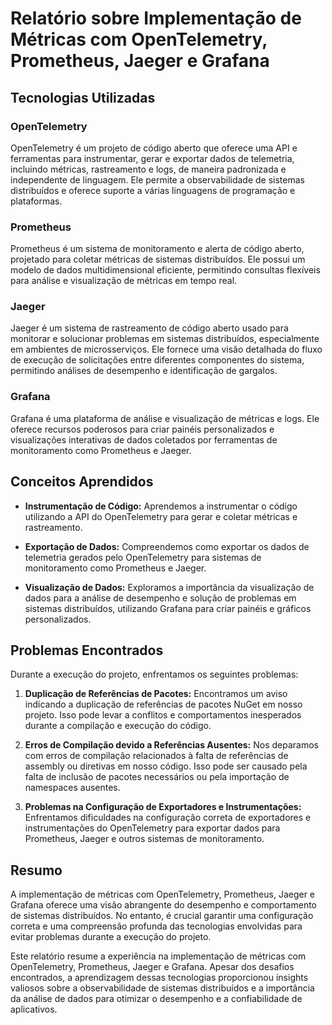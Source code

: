 # Relatório sobre Implementação de Métricas com OpenTelemetry, Prometheus, Jaeger e Grafana

## Tecnologias Utilizadas

### OpenTelemetry
OpenTelemetry é um projeto de código aberto que oferece uma API e ferramentas para instrumentar, gerar e exportar dados de telemetria, incluindo métricas, rastreamento e logs, de maneira padronizada e independente de linguagem. Ele permite a observabilidade de sistemas distribuídos e oferece suporte a várias linguagens de programação e plataformas.

### Prometheus
Prometheus é um sistema de monitoramento e alerta de código aberto, projetado para coletar métricas de sistemas distribuídos. Ele possui um modelo de dados multidimensional eficiente, permitindo consultas flexíveis para análise e visualização de métricas em tempo real.

### Jaeger
Jaeger é um sistema de rastreamento de código aberto usado para monitorar e solucionar problemas em sistemas distribuídos, especialmente em ambientes de microsserviços. Ele fornece uma visão detalhada do fluxo de execução de solicitações entre diferentes componentes do sistema, permitindo análises de desempenho e identificação de gargalos.

### Grafana
Grafana é uma plataforma de análise e visualização de métricas e logs. Ele oferece recursos poderosos para criar painéis personalizados e visualizações interativas de dados coletados por ferramentas de monitoramento como Prometheus e Jaeger.

## Conceitos Aprendidos

- **Instrumentação de Código:** Aprendemos a instrumentar o código utilizando a API do OpenTelemetry para gerar e coletar métricas e rastreamento.
  
- **Exportação de Dados:** Compreendemos como exportar os dados de telemetria gerados pelo OpenTelemetry para sistemas de monitoramento como Prometheus e Jaeger.

- **Visualização de Dados:** Exploramos a importância da visualização de dados para a análise de desempenho e solução de problemas em sistemas distribuídos, utilizando Grafana para criar painéis e gráficos personalizados.

## Problemas Encontrados

Durante a execução do projeto, enfrentamos os seguintes problemas:

1. **Duplicação de Referências de Pacotes:** Encontramos um aviso indicando a duplicação de referências de pacotes NuGet em nosso projeto. Isso pode levar a conflitos e comportamentos inesperados durante a compilação e execução do código.

2. **Erros de Compilação devido a Referências Ausentes:** Nos deparamos com erros de compilação relacionados à falta de referências de assembly ou diretivas em nosso código. Isso pode ser causado pela falta de inclusão de pacotes necessários ou pela importação de namespaces ausentes.

3. **Problemas na Configuração de Exportadores e Instrumentações:** Enfrentamos dificuldades na configuração correta de exportadores e instrumentações do OpenTelemetry para exportar dados para Prometheus, Jaeger e outros sistemas de monitoramento.

## Resumo

A implementação de métricas com OpenTelemetry, Prometheus, Jaeger e Grafana oferece uma visão abrangente do desempenho e comportamento de sistemas distribuídos. No entanto, é crucial garantir uma configuração correta e uma compreensão profunda das tecnologias envolvidas para evitar problemas durante a execução do projeto.

Este relatório resume a experiência na implementação de métricas com OpenTelemetry, Prometheus, Jaeger e Grafana. Apesar dos desafios encontrados, a aprendizagem dessas tecnologias proporcionou insights valiosos sobre a observabilidade de sistemas distribuídos e a importância da análise de dados para otimizar o desempenho e a confiabilidade de aplicativos.
